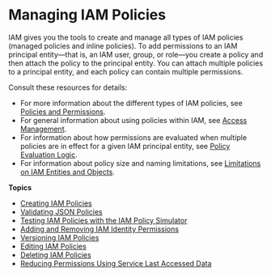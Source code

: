 # Managing IAM Policies<a name="access_policies_manage"></a>

IAM gives you the tools to create and manage all types of IAM policies \(managed policies and inline policies\)\. To add permissions to an IAM principal entity—that is, an IAM user, group, or role—you create a policy and then attach the policy to the principal entity\. You can attach multiple policies to a principal entity, and each policy can contain multiple permissions\.

Consult these resources for details:
+ For more information about the different types of IAM policies, see [Policies and Permissions](access_policies.md)\. 
+ For general information about using policies within IAM, see [Access Management](access.md)\.
+ For information about how permissions are evaluated when multiple policies are in effect for a given IAM principal entity, see [Policy Evaluation Logic](reference_policies_evaluation-logic.md)\.
+ For information about policy size and naming limitations, see [Limitations on IAM Entities and Objects](reference_iam-limits.md)\.

**Topics**
+ [Creating IAM Policies](access_policies_create.md)
+ [Validating JSON Policies](access_policies_policy-validator.md)
+ [Testing IAM Policies with the IAM Policy Simulator](access_policies_testing-policies.md)
+ [Adding and Removing IAM Identity Permissions](access_policies_manage-attach-detach.md)
+ [Versioning IAM Policies](access_policies_managed-versioning.md)
+ [Editing IAM Policies](access_policies_manage-edit.md)
+ [Deleting IAM Policies](access_policies_manage-delete.md)
+ [Reducing Permissions Using Service Last Accessed Data](access_policies_access-advisor.md)